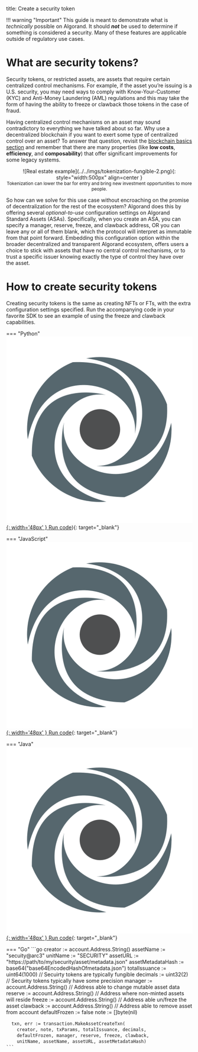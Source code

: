 title: Create a security token

!!! warning "Important"
    This guide is meant to demonstrate what is _technically_ possible on Algorand. It should **_not_** be used to determine if something is considered a security. Many of these features are applicable outside of regulatory use cases.

# What are security tokens?

Security tokens, or restricted assets, are assets that require certain centralized control mechanisms. For example, if the asset you’re issuing is a U.S. security, you may need ways to comply with Know-Your-Customer (KYC) and Anti-Money Laundering (AML) regulations and this may take the form of having the ability to freeze or clawback those tokens in the case of fraud. 

Having centralized control mechanisms on an asset may sound contradictory to everything we have talked about so far. Why use a decentralized blockchain if you want to exert some type of centralized control over an asset? To answer that question, revisit the [blockchain basics section](../../basics/what_is_blockchain/#how-will-blockchain-benefit-my-application) and remember that there are many properties (like **low costs**, **efficiency**, and **composability**) that offer significant improvements for some legacy systems.

<center>
![Real estate example](../../imgs/tokenization-fungible-2.png){: style="width:500px" align=center }
<figcaption style="font-size:12px">Tokenization can lower the bar for entry and bring new investment opportunities to more people.</figcaption>
</center>

So how can we solve for this use case without encroaching on the promise of decentralization for the rest of the ecosystem? Algorand does this by offering several _optional-to-use_ configuration settings on Algorand Standard Assets (ASAs). Specifically, when you create an ASA, you can specify a manager, reserve, freeze, and clawback address, OR you can leave any or all of them blank, which the protocol will interpret as immutable from that point forward.  Embedding this configuration option within the broader decentralized and transparent Algorand ecosystem, offers users a choice to stick with assets that have no central control mechanisms, or to trust a specific issuer knowing exactly the type of control they have over the asset.

# How to create security tokens
Creating security tokens is the same as creating NFTs or FTs, with the extra configuration settings specified. Run the accompanying code in your favorite SDK to see an example of using the freeze and clawback capabilities.

=== "Python"
    [![Replit](../../imgs/replit-512.png){: width='48px' } Run code]()){: target="_blank"}

=== "JavaScript"
    [![Replit](../../imgs/replit-512.png){: width='48px' } Run code](https://replit.com/@Algorand/ASASecurityTokensJS){: target="_blank"}

=== "Java"
    [![Replit](../../imgs/replit-512.png){: width='48px' } Run code](){: target="_blank"}

=== "Go"
    ```go
    creator := account.Address.String()
	  assetName := "secuity@arc3"
	  unitName := "SECURITY"
	  assetURL := "https://path/to/my/security/asset/metadata.json"
	  assetMetadataHash := base64("base64EncodedHashOfmetadata.json")
	  totalIssuance := uint64(1000)        // Secuirty tokens are typically fungible
	  decimals := uint32(2)                // Security tokens typically have some precision
	  manager := account.Address.String()  // Address able to change mutable asset data
	  reserve := account.Address.String()  // Address where non-minted assets will reside
	  freeze := account.Address.String()   // Address able un/freze the asset
	  clawback := account.Address.String() // Address able to remove asset from account
	  defaultFrozen := false
	  note := []byte(nil)

      txn, err := transaction.MakeAssetCreateTxn(
		creator, note, txParams, totalIssuance, decimals,
		defaultFrozen, manager, reserve, freeze, clawback,
		unitName, assetName, assetURL, assetMetadataHash)
    ```



